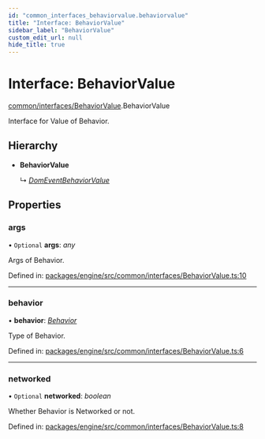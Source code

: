```yaml
---
id: "common_interfaces_behaviorvalue.behaviorvalue"
title: "Interface: BehaviorValue"
sidebar_label: "BehaviorValue"
custom_edit_url: null
hide_title: true
---
```


# Interface: BehaviorValue

[common/interfaces/BehaviorValue](../modules/common_interfaces_behaviorvalue.md).BehaviorValue

Interface for Value of Behavior.

## Hierarchy

* **BehaviorValue**

  ↳ [*DomEventBehaviorValue*](common_interfaces_domeventbehaviorvalue.domeventbehaviorvalue.md)

## Properties

### args

• `Optional` **args**: *any*

Args of Behavior.

Defined in: [packages/engine/src/common/interfaces/BehaviorValue.ts:10](https://github.com/xr3ngine/xr3ngine/blob/716a06460/packages/engine/src/common/interfaces/BehaviorValue.ts#L10)

___

### behavior

• **behavior**: [*Behavior*](../modules/common_interfaces_behavior.md#behavior)

Type of Behavior.

Defined in: [packages/engine/src/common/interfaces/BehaviorValue.ts:6](https://github.com/xr3ngine/xr3ngine/blob/716a06460/packages/engine/src/common/interfaces/BehaviorValue.ts#L6)

___

### networked

• `Optional` **networked**: *boolean*

Whether Behavior is Networked or not.

Defined in: [packages/engine/src/common/interfaces/BehaviorValue.ts:8](https://github.com/xr3ngine/xr3ngine/blob/716a06460/packages/engine/src/common/interfaces/BehaviorValue.ts#L8)
